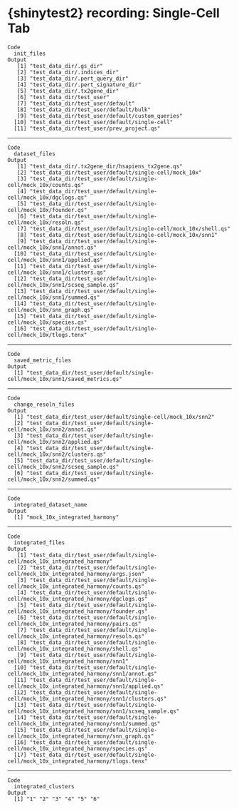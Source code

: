 # {shinytest2} recording: Single-Cell Tab

    Code
      init_files
    Output
       [1] "test_data_dir/.gs_dir"                         
       [2] "test_data_dir/.indices_dir"                    
       [3] "test_data_dir/.pert_query_dir"                 
       [4] "test_data_dir/.pert_signature_dir"             
       [5] "test_data_dir/.tx2gene_dir"                    
       [6] "test_data_dir/test_user"                       
       [7] "test_data_dir/test_user/default"               
       [8] "test_data_dir/test_user/default/bulk"          
       [9] "test_data_dir/test_user/default/custom_queries"
      [10] "test_data_dir/test_user/default/single-cell"   
      [11] "test_data_dir/test_user/prev_project.qs"       

---

    Code
      dataset_files
    Output
       [1] "test_data_dir/.tx2gene_dir/hsapiens_tx2gene.qs"                           
       [2] "test_data_dir/test_user/default/single-cell/mock_10x"                     
       [3] "test_data_dir/test_user/default/single-cell/mock_10x/counts.qs"           
       [4] "test_data_dir/test_user/default/single-cell/mock_10x/dgclogs.qs"          
       [5] "test_data_dir/test_user/default/single-cell/mock_10x/founder.qs"          
       [6] "test_data_dir/test_user/default/single-cell/mock_10x/resoln.qs"           
       [7] "test_data_dir/test_user/default/single-cell/mock_10x/shell.qs"            
       [8] "test_data_dir/test_user/default/single-cell/mock_10x/snn1"                
       [9] "test_data_dir/test_user/default/single-cell/mock_10x/snn1/annot.qs"       
      [10] "test_data_dir/test_user/default/single-cell/mock_10x/snn1/applied.qs"     
      [11] "test_data_dir/test_user/default/single-cell/mock_10x/snn1/clusters.qs"    
      [12] "test_data_dir/test_user/default/single-cell/mock_10x/snn1/scseq_sample.qs"
      [13] "test_data_dir/test_user/default/single-cell/mock_10x/snn1/summed.qs"      
      [14] "test_data_dir/test_user/default/single-cell/mock_10x/snn_graph.qs"        
      [15] "test_data_dir/test_user/default/single-cell/mock_10x/species.qs"          
      [16] "test_data_dir/test_user/default/single-cell/mock_10x/tlogs.tenx"          

---

    Code
      saved_metric_files
    Output
      [1] "test_data_dir/test_user/default/single-cell/mock_10x/snn1/saved_metrics.qs"

---

    Code
      change_resoln_files
    Output
      [1] "test_data_dir/test_user/default/single-cell/mock_10x/snn2"                
      [2] "test_data_dir/test_user/default/single-cell/mock_10x/snn2/annot.qs"       
      [3] "test_data_dir/test_user/default/single-cell/mock_10x/snn2/applied.qs"     
      [4] "test_data_dir/test_user/default/single-cell/mock_10x/snn2/clusters.qs"    
      [5] "test_data_dir/test_user/default/single-cell/mock_10x/snn2/scseq_sample.qs"
      [6] "test_data_dir/test_user/default/single-cell/mock_10x/snn2/summed.qs"      

---

    Code
      integrated_dataset_name
    Output
      [1] "mock_10x_integrated_harmony"

---

    Code
      integrated_files
    Output
       [1] "test_data_dir/test_user/default/single-cell/mock_10x_integrated_harmony"                     
       [2] "test_data_dir/test_user/default/single-cell/mock_10x_integrated_harmony/args.json"           
       [3] "test_data_dir/test_user/default/single-cell/mock_10x_integrated_harmony/counts.qs"           
       [4] "test_data_dir/test_user/default/single-cell/mock_10x_integrated_harmony/dgclogs.qs"          
       [5] "test_data_dir/test_user/default/single-cell/mock_10x_integrated_harmony/founder.qs"          
       [6] "test_data_dir/test_user/default/single-cell/mock_10x_integrated_harmony/pairs.qs"            
       [7] "test_data_dir/test_user/default/single-cell/mock_10x_integrated_harmony/resoln.qs"           
       [8] "test_data_dir/test_user/default/single-cell/mock_10x_integrated_harmony/shell.qs"            
       [9] "test_data_dir/test_user/default/single-cell/mock_10x_integrated_harmony/snn1"                
      [10] "test_data_dir/test_user/default/single-cell/mock_10x_integrated_harmony/snn1/annot.qs"       
      [11] "test_data_dir/test_user/default/single-cell/mock_10x_integrated_harmony/snn1/applied.qs"     
      [12] "test_data_dir/test_user/default/single-cell/mock_10x_integrated_harmony/snn1/clusters.qs"    
      [13] "test_data_dir/test_user/default/single-cell/mock_10x_integrated_harmony/snn1/scseq_sample.qs"
      [14] "test_data_dir/test_user/default/single-cell/mock_10x_integrated_harmony/snn1/summed.qs"      
      [15] "test_data_dir/test_user/default/single-cell/mock_10x_integrated_harmony/snn_graph.qs"        
      [16] "test_data_dir/test_user/default/single-cell/mock_10x_integrated_harmony/species.qs"          
      [17] "test_data_dir/test_user/default/single-cell/mock_10x_integrated_harmony/tlogs.tenx"          

---

    Code
      integrated_clusters
    Output
      [1] "1" "2" "3" "4" "5" "6"

